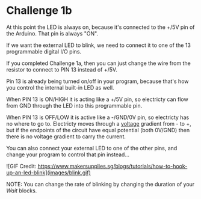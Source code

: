 Challenge 1b
===

At this point the LED is always on, because it's connected to the +/5V pin of the Arduino.  That pin is always "ON".

If we want the external LED to blink, we need to connect it to one of the 13 programmable digital I/O pins.

If you completed Challenge 1a, then you can just change the wire from the resistor to connect to PIN 13 instead of +/5V.

Pin 13 is already being turned on/off in your program, because that's how you control the internal built-in LED as well.

When PIN 13 is ON/HIGH it is acting like a +/5V pin, so electricty can flow from GND through the LED into this programmable pin.

When PIN 13 is OFF/LOW it is active like a -/GND/0V pin, so electricty has no where to go to.  Electricty moves through a [voltage](https://en.wikipedia.org/wiki/Voltage) gradient from - to +, but if the endpoints of the circuit have equal potential (both 0V/GND) then there is no voltage gradient to carry the current.

You can also connect your external LED to one of the other pins, and change your program to control that pin instead...

![GIF Credit: https://www.makersupplies.sg/blogs/tutorials/how-to-hook-up-an-led-blink](images/blink.gif)

NOTE: You can change the rate of blinking by changing the duration of your *Wait* blocks.